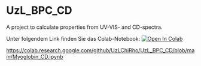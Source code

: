 # UzL_BPC_CD
A project to calculate properties from UV-VIS- and CD-spectra.

Unter folgendem Link finden Sie das Colab-Notebook:
[![Open In Colab](https://colab.research.google.com/assets/colab-badge.svg)](https://colab.research.google.com/github/UzLChiRho/UzL_BPC_CD/blob/main/Myoglobin_CD.ipynb)

https://colab.research.google.com/github/UzLChiRho/UzL_BPC_CD/blob/main/Myoglobin_CD.ipynb
